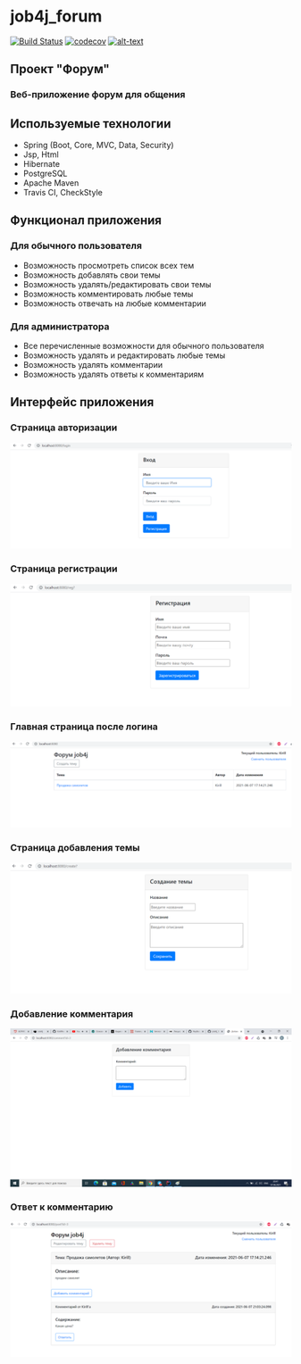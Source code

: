 # job4j_forum
[![Build Status](https://www.travis-ci.com/KirillReal/job4j_forum.svg?branch=master)](https://travis-ci.com/KirillReal/job4j_forum)
[![codecov](https://codecov.io/gh/KirillReal/job4j_forum/branch/master/graph/badge.svg?token=X8E8M78CCM)](https://codecov.io/gh/KirillReal/job4j_forum)
[![alt-text](https://img.shields.io/badge/-heroku-283e4a?style=flat&logo=heroku&logoColor=white)](https://tranquil-sands-97008.herokuapp.com/)

## Проект "Форум"
### Веб-приложение форум для общения
## Используемые технологии
* Spring (Boot, Core, MVC, Data, Security)
* Jsp, Html
* Hibernate
* PostgreSQL
* Apache Maven
* Travis CI, CheckStyle
## Функционал приложения
### Для обычного пользователя
* Возможность просмотреть список всех тем
* Возможность добавлять свои темы
* Возможность удалять/редактировать свои темы
* Возможность комментировать любые темы
* Возможность отвечать на любые комментарии
### Для администратора
* Все перечисленные возможности для обычного пользователя
* Возможность удалять и редактировать любые темы
* Возможность удалять комментарии
* Возможность удалять ответы к комментариям
## Интерфейс приложения
### Страница авторизации
![ScreenShot](screen/login.png)
### Страница регистрации
![ScreenShot](screen/reg.png)
### Главная страница после логина
![ScreenShot](screen/Main.png)
### Страница добавления темы
![ScreenShot](screen/AddPost.png)
### Добавление комментария
![ScreenShot](screen/AddComment.png)
### Ответ к комментарию
![ScreenShot](screen/PostComment.png)